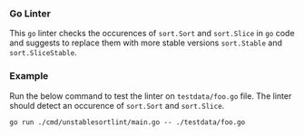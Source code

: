 ### Go Linter
This `go` linter checks the occurences of `sort.Sort` and `sort.Slice` in `go` code and suggests to replace them with more stable versions `sort.Stable` and `sort.SliceStable`.

### Example
Run the below command to test the linter on `testdata/foo.go` file. The linter should detect an occurence of `sort.Sort` and `sort.Slice`. 
```
go run ./cmd/unstablesortlint/main.go -- ./testdata/foo.go
```